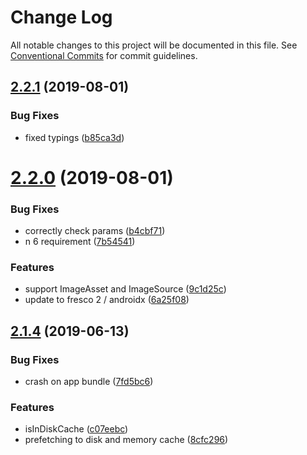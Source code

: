 # Change Log

All notable changes to this project will be documented in this file.
See [Conventional Commits](https://conventionalcommits.org) for commit guidelines.

## [2.2.1](https://github.com/Akylas/nativescript-image/compare/v2.2.0...v2.2.1) (2019-08-01)


### Bug Fixes

* fixed typings ([b85ca3d](https://github.com/Akylas/nativescript-image/commit/b85ca3d))





# [2.2.0](https://github.com/Akylas/nativescript-image/compare/v2.1.4...v2.2.0) (2019-08-01)


### Bug Fixes

* correctly check params ([b4cbf71](https://github.com/Akylas/nativescript-image/commit/b4cbf71))
* n 6 requirement ([7b54541](https://github.com/Akylas/nativescript-image/commit/7b54541))


### Features

* support ImageAsset and ImageSource ([9c1d25c](https://github.com/Akylas/nativescript-image/commit/9c1d25c))
* update to fresco 2 / androidx ([6a25f08](https://github.com/Akylas/nativescript-image/commit/6a25f08))





## [2.1.4](https://github.com/Akylas/nativescript-image/compare/1.6.0...2.1.4) (2019-06-13)


### Bug Fixes

* crash on app bundle ([7fd5bc6](https://github.com/Akylas/nativescript-image/commit/7fd5bc6))


### Features

* isInDiskCache ([c07eebc](https://github.com/Akylas/nativescript-image/commit/c07eebc))
* prefetching to disk and memory cache ([8cfc296](https://github.com/Akylas/nativescript-image/commit/8cfc296))
